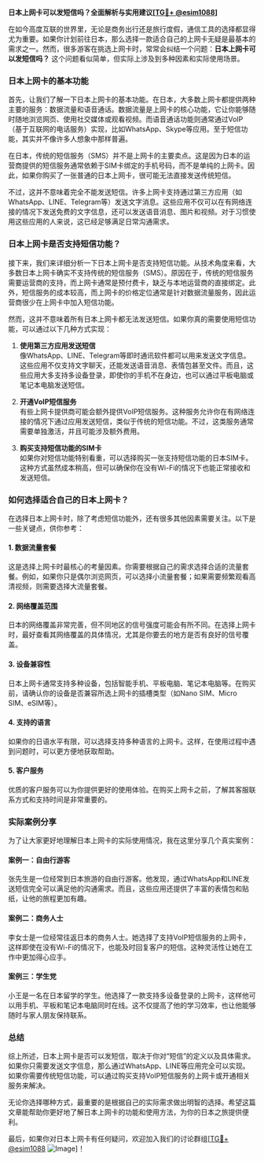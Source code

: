 **日本上网卡可以发短信吗？全面解析与实用建议[[TG💪+ @esim1088](https://t.me/s/esim1088)]**

在如今高度互联的世界里，无论是商务出行还是旅行度假，通信工具的选择都显得尤为重要。如果你计划前往日本，那么选择一款适合自己的上网卡无疑是最基本的需求之一。然而，很多游客在挑选上网卡时，常常会纠结一个问题：**日本上网卡可以发短信吗？** 这个问题看似简单，但实际上涉及到多种因素和实际使用场景。

### 日本上网卡的基本功能

首先，让我们了解一下日本上网卡的基本功能。在日本，大多数上网卡都提供两种主要的服务：数据流量和语音通话。数据流量是上网卡的核心功能，它让你能够随时随地浏览网页、使用社交媒体或观看视频。而语音通话功能则通常通过VoIP（基于互联网的电话服务）实现，比如WhatsApp、Skype等应用。至于短信功能，其实并不像许多人想象中那样普遍。

在日本，传统的短信服务（SMS）并不是上网卡的主要卖点。这是因为日本的运营商提供的短信服务通常依赖于SIM卡绑定的手机号码，而不是单纯的上网卡。因此，如果你购买了一张普通的日本上网卡，很可能无法直接发送传统短信。

不过，这并不意味着完全不能发送短信。许多上网卡支持通过第三方应用（如WhatsApp、LINE、Telegram等）发送文字消息。这些应用不仅可以在有网络连接的情况下发送免费的文字信息，还可以发送语音消息、图片和视频。对于习惯使用这些应用的人来说，这已经足够满足日常沟通需求。

### 日本上网卡是否支持短信功能？

接下来，我们来详细分析一下日本上网卡是否支持短信功能。从技术角度来看，大多数日本上网卡确实不支持传统的短信服务（SMS）。原因在于，传统的短信服务需要运营商的支持，而上网卡通常是预付费卡，缺乏与本地运营商的直接绑定。此外，短信服务的成本较高，而上网卡的价格定位通常是针对数据流量服务，因此运营商很少在上网卡中加入短信功能。

然而，这并不意味着所有日本上网卡都无法发送短信。如果你真的需要使用短信功能，可以通过以下几种方式实现：

1. **使用第三方应用发送短信**  
   像WhatsApp、LINE、Telegram等即时通讯软件都可以用来发送文字信息。这些应用不仅支持文字聊天，还能发送语音消息、表情包甚至文件。而且，这些应用大多支持多设备登录，即使你的手机不在身边，也可以通过平板电脑或笔记本电脑发送短信。

2. **开通VoIP短信服务**  
   有些上网卡提供商可能会额外提供VoIP短信服务。这种服务允许你在有网络连接的情况下通过应用发送短信，类似于传统的短信功能。不过，这类服务通常需要单独激活，并且可能涉及额外费用。

3. **购买支持短信功能的SIM卡**  
   如果你对短信功能特别看重，可以选择购买一张支持短信功能的日本SIM卡。这种方式虽然成本稍高，但可以确保你在没有Wi-Fi的情况下也能正常接收和发送短信。

### 如何选择适合自己的日本上网卡？

在选择日本上网卡时，除了考虑短信功能外，还有很多其他因素需要关注。以下是一些关键点，供你参考：

#### 1. 数据流量套餐
这是选择上网卡时最核心的考量因素。你需要根据自己的需求选择合适的流量套餐。例如，如果你只是偶尔浏览网页，可以选择小流量套餐；如果需要频繁观看高清视频，则需要选择大流量套餐。

#### 2. 网络覆盖范围
日本的网络覆盖非常完善，但不同地区的信号强度可能会有所不同。在选择上网卡时，最好查看其网络覆盖的具体情况，尤其是你要去的地方是否有良好的信号覆盖。

#### 3. 设备兼容性
日本上网卡通常支持多种设备，包括智能手机、平板电脑、笔记本电脑等。在购买前，请确认你的设备是否兼容所选上网卡的插槽类型（如Nano SIM、Micro SIM、eSIM等）。

#### 4. 支持的语言
如果你的日语水平有限，可以选择支持多种语言的上网卡。这样，在使用过程中遇到问题时，可以更方便地获取帮助。

#### 5. 客户服务
优质的客户服务可以为你提供更好的使用体验。在购买上网卡之前，了解其客服联系方式和支持时间是非常重要的。

### 实际案例分享

为了让大家更好地理解日本上网卡的实际使用情况，我在这里分享几个真实案例：

#### 案例一：自由行游客
张先生是一位经常到日本旅游的自由行游客。他发现，通过WhatsApp和LINE发送短信完全可以满足他的沟通需求。而且，这些应用还提供了丰富的表情包和贴纸，让他的旅程更加有趣。

#### 案例二：商务人士
李女士是一位经常往返日本的商务人士。她选择了支持VoIP短信服务的上网卡，这样即使在没有Wi-Fi的情况下，也能及时回复客户的短信。这种灵活性让她在工作中更加得心应手。

#### 案例三：学生党
小王是一名在日本留学的学生。他选择了一款支持多设备登录的上网卡，这样他可以用手机、平板和笔记本电脑同时在线。这不仅提高了他的学习效率，也让他能够随时与家人朋友保持联系。

### 总结

综上所述，日本上网卡是否可以发短信，取决于你对“短信”的定义以及具体需求。如果你只需要发送文字信息，那么通过WhatsApp、LINE等应用完全可以实现。如果你需要传统短信功能，可以通过购买支持VoIP短信服务的上网卡或开通相关服务来解决。

无论你选择哪种方式，最重要的是根据自己的实际需求做出明智的选择。希望这篇文章能帮助你更好地了解日本上网卡的功能和使用方法，为你的日本之旅提供便利。

最后，如果你对日本上网卡有任何疑问，欢迎加入我们的讨论群组[[TG💪+ @esim1088](https://t.me/s/esim1088) ![Image](https://i.postimg.cc/4NQfJmqS/Snipaste-2025-05-13-00-14-12.png)]！